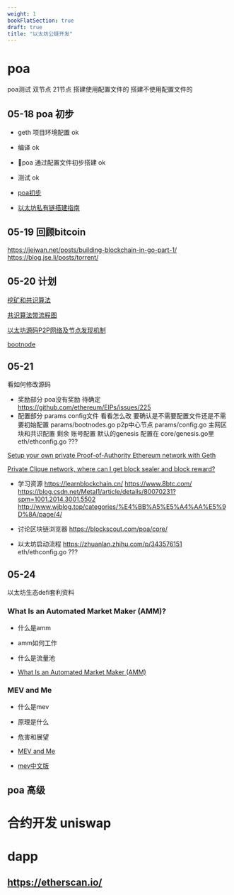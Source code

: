 ```yaml
---
weight: 1
bookFlatSection: true
draft: true
title: "以太坊公链开发"
---
```


# poa
poa测试
双节点 
21节点
搭建使用配置文件的
搭建不使用配置文件的

## 05-18 poa 初步
* geth 项目环境配置 ok 
* 编译 ok
* poa 通过配置文件初步搭建 ok
* 测试 ok

* [poa初步](https://github.com/xiaoping378/blog/blob/master/posts/%E4%BB%A5%E5%A4%AA%E5%9D%8A-%E7%A7%81%E6%9C%89%E9%93%BE%E6%90%AD%E5%BB%BA%E5%88%9D%E6%AD%A5%E5%AE%9E%E8%B7%B5.md)

* [以太坊私有链搭建指南](https://g2ex.top/2017/09/12/ethereum-guidance/)


## 05-19 回顾bitcoin

https://jeiwan.net/posts/building-blockchain-in-go-part-1/
https://blog.jse.li/posts/torrent/


## 05-20 计划
[挖矿和共识算法](https://knarfeh.com/2018/03/10/go-ethereum%20%E6%BA%90%E7%A0%81%E7%AC%94%E8%AE%B0%EF%BC%88miner,%20consensus%20%E6%A8%A1%E5%9D%97-%E6%8C%96%E7%9F%BF%E5%92%8C%E5%85%B1%E8%AF%86%E7%AE%97%E6%B3%95%EF%BC%89/)

[共识算法带流程图](https://blog.csdn.net/metal1/article/details/79682636)

[以太坊源码P2P网络及节点发现机制](https://blog.csdn.net/Metal1/article/details/80442124)

[bootnode](https://blog.csdn.net/DDFFR/article/details/78925410)


## 05-21 
看如何修改源码

* 奖励部分 
     poa没有奖励
     待确定
     https://github.com/ethereum/EIPs/issues/225
* 配置部分
    params config文件
    看看怎么改
    要确认是不需要配置文件还是不需要初始配置
    params/bootnodes.go p2p中心节点
    params/config.go 主网区块和共识配置
    剩余 账号配置
    默认的genesis 配置在 core/genesis.go里 
    eth/ethconfig.go ???
    


[Setup your own private Proof-of-Authority Ethereum network with Geth](https://hackernoon.com/setup-your-own-private-proof-of-authority-ethereum-network-with-geth-9a0a3750cda8)

[Private Clique network, where can I get block sealer and block reward?](https://ethereum.stackexchange.com/questions/78535/private-clique-network-where-can-i-get-block-sealer-and-block-reward)

* 学习资源
https://learnblockchain.cn/
https://www.8btc.com/
https://blog.csdn.net/Metal1/article/details/80070231?spm=1001.2014.3001.5502
http://www.wjblog.top/categories/%E4%BB%A5%E5%A4%AA%E5%9D%8A/page/4/

* 讨论区块链浏览器
https://blockscout.com/poa/core/

* 以太坊启动流程
https://zhuanlan.zhihu.com/p/343576151  eth/ethconfig.go ???



## 05-24
以太坊生态defi套利资料

### What Is an Automated Market Maker (AMM)?
* 什么是amm
* amm如何工作
* 什么是流量池

* [What Is an Automated Market Maker (AMM)](https://academy.binance.com/en/articles/what-is-an-automated-market-maker-amm)


### MEV and Me
* 什么是mev
* 原理是什么
* 危害和展望

* [MEV and Me](https://research.paradigm.xyz/MEV)
* [mev中文版](https://www.ethereum.cn/Thinking/MEV)




##  poa 高级



# 合约开发 uniswap


# dapp


## https://etherscan.io/






